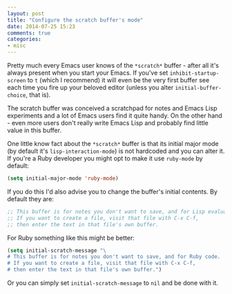 ```yaml
---
layout: post
title: "Configure the scratch buffer's mode"
date: 2014-07-25 15:23
comments: true
categories:
- misc
---
```


Pretty much every Emacs user knows of the `*scratch*` buffer - after
all it's always present when you start your Emacs. If you've set
`inhibit-startup-screen` to `t` (which I recommend) it will even be
the very first buffer see each time you fire up your beloved editor
(unless you alter `initial-buffer-choice`, that is).

The scratch buffer was conceived a scratchpad for notes and Emacs Lisp
experiments and a lot of Emacs users find it quite handy.  On the
other hand - even more users don't really write Emacs Lisp and
probably find little value in this buffer.

One little know fact about the `*scratch*` buffer is that its initial
major mode (by default it's `lisp-interaction-mode`) is not hardcoded
and you can alter it.  If you're a Ruby developer you might opt to
make it use `ruby-mode` by default:

``` cl
(setq initial-major-mode 'ruby-mode)
```

If you do this I'd also advise you to change the buffer's initial
contents. By default they are:

``` cl
;; This buffer is for notes you don't want to save, and for Lisp evaluation.
;; If you want to create a file, visit that file with C-x C-f,
;; then enter the text in that file's own buffer.
```

For Ruby something like this might be better:

``` cl
(setq initial-scratch-message "\
# This buffer is for notes you don't want to save, and for Ruby code.
# If you want to create a file, visit that file with C-x C-f,
# then enter the text in that file's own buffer.")
```

Or you can simply set `initial-scratch-message` to `nil` and be done with it.
